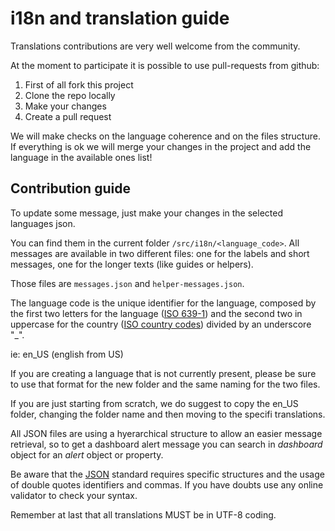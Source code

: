 # i18n and translation guide

Translations contributions are very well welcome from the community.

At the moment to participate it is possible to use pull-requests from github:

1. First of all fork this project
2. Clone the repo locally
3. Make your changes
4. Create a pull request

We will make checks on the language coherence and on the files structure. If everything is ok we will merge your changes in the project and add the language in the available ones list!

## Contribution guide

To update some message, just make your changes in the selected languages json.

You can find them in the current folder `/src/i18n/<language_code>`. All messages are available in two different files: one for the labels and short messages, one for the longer texts (like guides or helpers).

Those files are `messages.json` and `helper-messages.json`.

The language code is the unique identifier for the language, composed by the first two letters for the language ([ISO 639-1](https://www.w3schools.com/tags/ref_language_codes.asp)) and the second two in uppercase for the country ([ISO country codes](https://www.w3schools.com/tags/ref_country_codes.asp)) divided by an underscore "_".

ie: en_US (english from US)

If you are creating a language that is not currently present, please be sure to use that format for the new folder and the same naming for the two files. 

If you are just starting from scratch, we do suggest to copy the en_US folder, changing the folder name and then moving to the specifi translations.

All JSON files are using a hyerarchical structure to allow an easier message retrieval, so to get a dashboard alert message you can search in *dashboard* object for an *alert* object or property.

Be aware that the [JSON](https://www.json.org/json-en.html) standard requires specific structures and the usage of double quotes identifiers and commas. If you have doubts use any online validator to check your syntax.

Remember at last that all translations MUST be in UTF-8 coding.